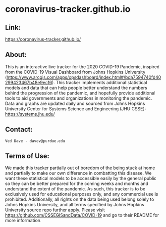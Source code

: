# coronavirus-tracker.github.io

## Link:
https://coronavirus-tracker.github.io/

## About:
This is an interactive live tracker for the 2020 COVID-19 Pandemic, inspired from the COVID-19 Visual Dashboard from Johns Hopkins University (https://www.arcgis.com/apps/opsdashboard/index.html#/bda7594740fd40299423467b48e9ecf6). This tracker implements additional statistical models and data that can help people better understand the numbers behind the progression of the pandemic, and hopefully provide additional tools to aid governments and organizations in monitoring the pandemic. Data and graphs are updated daily and sourced from Johns Hopkins University Center for Systems Science and Engineering (JHU CSSE): https://systems.jhu.edu/ 

## Contact:
    Ved Dave - davev@purdue.edu

## Terms of Use:
We made this tracker partially out of boredom of the being stuck at home and partially to make our own difference in combatting this disease. We want these statistical models to be accessible easily by the general public so they can be better prepared for the coming weeks and months and understand the extent of the pandemic. As such, this tracker is to be exclusively used for educational purposes only, and any commercial use is prohibited. Additionally, all rights on the data being used belong solely to Johns Hopkins University, and all terms specified by Johns Hopkins University source repo further apply. Please visit https://github.com/CSSEGISandData/COVID-19 and go to their README for more information.
